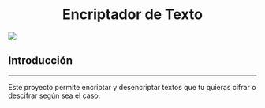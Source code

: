 <h1 align="center"> Encriptador de Texto </h1>
  <p align="left">
   <img src="https://img.shields.io/badge/STATUS-%20CULMINADO-green">
   </p>
   <h2 > Introducción </h2>
   <hr> 
   <p>
      Este proyecto permite encriptar y desencriptar textos que tu quieras cifrar o descifrar según sea el caso.
   </p>
